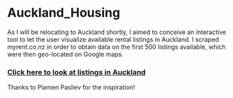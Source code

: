 # Auckland_Housing

As I will be relocating to Auckland shortly, I aimed to conceive an interactive tool to let the user visualize available rental listings in Auckland. I scraped myrent.co.nz in order to obtain data on the first 500 listings available, which were then geo-located on Google maps.

### [Click here to look at listings in Auckland](https://paul-jm.github.io/Auckland_Housing/auckland_housing_map.html)

Thanks to Plamen Pasliev for the inspiration!
